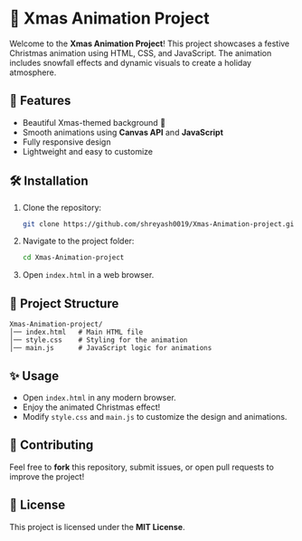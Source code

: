 # 🎄 Xmas Animation Project

Welcome to the **Xmas Animation Project**! This project showcases a festive Christmas animation using HTML, CSS, and JavaScript. The animation includes snowfall effects and dynamic visuals to create a holiday atmosphere. 

## 📌 Features
- Beautiful Xmas-themed background 🎨
- Smooth animations using **Canvas API** and **JavaScript**
- Fully responsive design
- Lightweight and easy to customize


## 🛠️ Installation
1. Clone the repository:
   ```bash
   git clone https://github.com/shreyash0019/Xmas-Animation-project.git
   ```
2. Navigate to the project folder:
   ```bash
   cd Xmas-Animation-project
   ```
3. Open `index.html` in a web browser.

## 📂 Project Structure
```
Xmas-Animation-project/
│── index.html   # Main HTML file
│── style.css    # Styling for the animation
│── main.js      # JavaScript logic for animations

```

## ✨ Usage
- Open `index.html` in any modern browser.
- Enjoy the animated Christmas effect!
- Modify `style.css` and `main.js` to customize the design and animations.

## 🤝 Contributing
Feel free to **fork** this repository, submit issues, or open pull requests to improve the project!

## 📜 License
This project is licensed under the **MIT License**.

